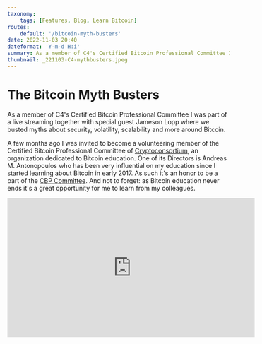 ```yaml
---
taxonomy:
    tags: [Features, Blog, Learn Bitcoin]
routes:
    default: '/bitcoin-myth-busters'
date: 2022-11-03 20:40
dateformat: 'Y-m-d H:i'
summary: As a member of C4's Certified Bitcoin Professional Committee I was part of a live streaming together with special guest Jameson Lopp where we busted myths around Bitcoin.
thumbnail: _221103-C4-mythbusters.jpeg
---
```


# The Bitcoin Myth Busters

As a member of C4's Certified Bitcoin Professional Committee I was part of a live streaming together with special guest Jameson Lopp where we busted myths about security, volatility, scalability and more around Bitcoin. 

A few months ago I was invited to become a volunteering member of the Certified Bitcoin Professional Committee of [Cryptoconsortium](https://cryptoconsortium.org), an organization dedicated to Bitcoin education. One of its Directors is Andreas M. Antonopoulos who has been very influential on my education since I started learning about Bitcoin in early 2017. As such it's an honor to be a part of the [CBP Committee](https://cryptoconsortium.org/team-c4/). And not to forget: as Bitcoin education never ends it's a great opportunity for me to learn from my colleagues.

<iframe width="560" height="315" src="https://www.youtube.com/embed/_EiRhrDh9hc" title="YouTube video player" frameborder="0" allow="accelerometer; autoplay; clipboard-write; encrypted-media; gyroscope; picture-in-picture" allowfullscreen></iframe>